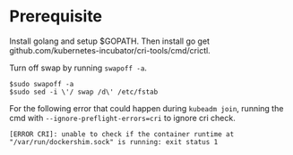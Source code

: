 # Prerequisite
Install golang and setup $GOPATH. Then install go get github.com/kubernetes-incubator/cri-tools/cmd/crictl.

Turn off swap by running `swapoff -a`.
```
$sudo swapoff -a
$sudo sed -i \'/ swap /d\' /etc/fstab
```

For the following error that could happen during `kubeadm join`, running the cmd with `--ignore-preflight-errors=cri` to ignore cri check.
```
[ERROR CRI]: unable to check if the container runtime at "/var/run/dockershim.sock" is running: exit status 1
```
